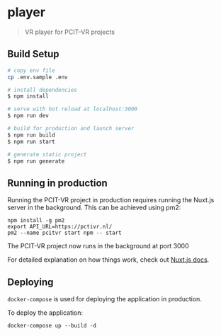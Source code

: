 # player

> VR player for PCIT-VR projects

## Build Setup

```bash
# copy env file
cp .env.sample .env

# install dependencies
$ npm install

# serve with hot reload at localhost:3000
$ npm run dev

# build for production and launch server
$ npm run build
$ npm run start

# generate static project
$ npm run generate
```

## Running in production

Running the PCIT-VR project in production requires running the Nuxt.js server in the background. This can be achieved using pm2:

```shell script
npm install -g pm2
export API_URL=https://pctivr.nl/
pm2 --name pcitvr start npm -- start
```

The PCIT-VR project now runs in the background at port 3000

For detailed explanation on how things work, check out [Nuxt.js docs](https://nuxtjs.org).

## Deploying

`docker-compose` is used for deploying the application in production.

To deploy the application:

```
docker-compose up --build -d
```
